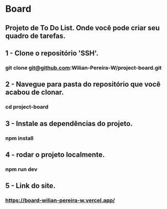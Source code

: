 # Board

## Projeto de To Do List. Onde você pode criar seu quadro de tarefas.

## 1 - Clone o repositório 'SSH'.

###  git clone git@github.com:Wilian-Pereira-W/project-board.git

## 2 - Navegue para pasta do repositório que você acabou de clonar.

###   cd project-board

## 3 - Instale as dependências do projeto.

###  npm install

## 4 - rodar o projeto localmente.

### npm run dev

## 5 - Link do site.

###  https://board-wilian-pereira-w.vercel.app/

